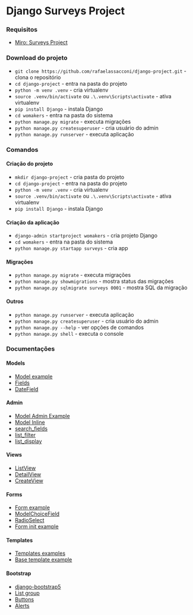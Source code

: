 # Django Surveys Project

### Requisitos
- [Miro: Surveys Project](https://miro.com/app/board/uXjVLX7sp2I=/?share_link_id=488501560439)

### Download do projeto
- `git clone https://github.com/rafaelassacconi/django-project.git` - clona o repositório
- `cd django-project` - entra na pasta do projeto
- `python -m venv .venv` - cria virtualenv
- `source .venv/bin/activate` ou `.\.venv\Scripts\activate` - ativa virtualenv
- `pip install Django` - instala Django
- `cd womakers` - entra na pasta do sistema
- `python manage.py migrate` - executa migrações
- `python manage.py createsuperuser` - cria usuário do admin
- `python manage.py runserver` - executa aplicação

### Comandos

#### Criação do projeto
- `mkdir django-project` - cria pasta do projeto
- `cd django-project` - entra na pasta do projeto
- `python -m venv .venv` - cria virtualenv
- `source .venv/bin/activate` ou `.\.venv\Scripts\activate` - ativa virtualenv
- `pip install Django` - instala Django

#### Criação da aplicação
- `django-admin startproject womakers` - cria projeto Django
- `cd womakers` - entra na pasta do sistema
- `python manage.py startapp surveys` - cria app

#### Migrações
- `python manage.py migrate` - executa migrações
- `python manage.py showmigrations` - mostra status das migrações
- `python manage.py sqlmigrate surveys 0001` - mostra SQL da migração

#### Outros
- `python manage.py runserver` - executa aplicação
- `python manage.py createsuperuser` - cria usuário do admin
- `python manage.py --help` - ver opções de comandos
- `python manage.py shell` - executa o console

### Documentações

#### Models
- [Model example](https://docs.djangoproject.com/en/5.1/topics/db/models/#quick-example)
- [Fields](https://docs.djangoproject.com/en/5.1/ref/models/fields/)
- [DateField](https://docs.djangoproject.com/en/5.1/ref/models/fields/#datefield)

#### Admin
- [Model Admin Example](https://docs.djangoproject.com/en/5.1/ref/contrib/admin/#modeladmin-objects)
- [Model Inline](https://docs.djangoproject.com/en/5.1/ref/contrib/admin/#django.contrib.admin.StackedInline)
- [search_fields](https://docs.djangoproject.com/en/5.1/ref/contrib/admin/#django.contrib.admin.ModelAdmin.search_fields)
- [list_filter](https://docs.djangoproject.com/en/5.1/ref/contrib/admin/filters/#modeladmin-list-filters)
- [list_display](https://docs.djangoproject.com/en/5.1/ref/contrib/admin/#django.contrib.admin.ModelAdmin.list_display)

#### Views
- [ListView](https://docs.djangoproject.com/en/5.1/ref/class-based-views/generic-display/#listview)
- [DetailView](https://docs.djangoproject.com/en/5.1/ref/class-based-views/generic-display/#detailview)
- [CreateView](https://docs.djangoproject.com/en/5.1/ref/class-based-views/generic-editing/#django.views.generic.edit.CreateView.object)

#### Forms
- [Form example](https://docs.djangoproject.com/en/5.1/topics/class-based-views/generic-editing/#model-forms)
- [ModelChoiceField](https://docs.djangoproject.com/en/5.1/ref/forms/fields/#django.forms.ModelChoiceField)
- [RadioSelect](https://docs.djangoproject.com/en/5.1/ref/forms/widgets/#radioselect)
- [Form init example](https://docs.djangoproject.com/en/5.1/topics/forms/modelforms/#changing-the-queryset)

#### Templates
- [Templates examples](https://docs.djangoproject.com/en/5.1/ref/templates/language/)
- [Base template example](https://www.w3schools.com/django/django_add_bootstrap5.php)

#### Bootstrap
- [django-bootstrap5](https://pypi.org/project/django-bootstrap5/)
- [List group](https://getbootstrap.com/docs/5.0/components/list-group/)
- [Buttons](https://getbootstrap.com/docs/5.0/components/buttons/)
- [Alerts](https://getbootstrap.com/docs/5.0/components/alerts/)
